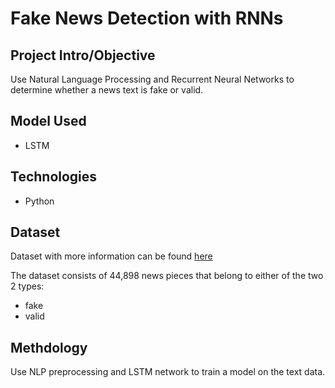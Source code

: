 # Fake News Detection with RNNs           

## Project Intro/Objective
Use Natural Language Processing and Recurrent Neural Networks to determine whether a news text is fake or valid.

## Model Used
- LSTM

## Technologies 
- Python

## Dataset 
Dataset with more information can be found [here](https://www.kaggle.com/datasets/jainpooja/fake-news-detection?resource=download&select=True.csv)

The dataset consists of 44,898 news pieces that belong to either of the two 2 types:
- fake
- valid

## Methdology
Use NLP preprocessing and LSTM network to train a model on the text data.
